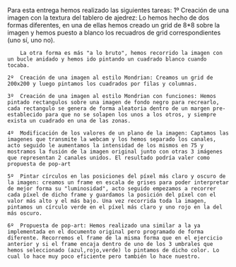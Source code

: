 Para esta entrega hemos realizado las siguientes tareas:
    1º  Creación de una imagen con la textura del tablero de ajedrez: Lo hemos hecho de dos formas diferentes, en una de ellas hemos creado un grid de 8*8 sobre la imagen y hemos puesto a blanco los recuadros de grid correspondientes (uno sí, uno no).

        La otra forma es más "a lo bruto", hemos recorrido la imagen con un bucle anidado y hemos ido pintando un cuadrado blanco cuando tocaba.

    2º  Creación de una imagen al estilo Mondrian: Creamos un grid de 200x200 y luego pintamos los cuadrados por filas y columnas.
    
    3º  Creación de una imagen al estilo Mondrian con funciones: Hemos pintado rectangulos sobre una imagen de fondo negro para recrearlo, cada rectangulo se genera de forma aleatoria dentro de un margen pre-establecido para que no se solapen los unos a los otros, y siempre exista un cuadrado en una de las zonas.

    4º  Modificación de los valores de un plano de la imagen: Captamos las imagenes que transmite la webcam y los hemos separado los canales, acto seguido le aumentamos la intensidad de los mismos en 75 y mostramos la fusión de la imagen original junto con otras 3 imágenes que representan 2 canales unidos. El resultado podría valer como propuesta de pop-art

    5º  Pintar círculos en las posiciones del píxel más claro y oscuro de la imagen: creamos un frame en escala de grises para poder interpretar de mejor forma su "luminosidad", acto seguido empezamos a recorrer cada píxel de dicho frame y guardamos la posición del píxel con el valor más alto y el más bajo. Una vez recorrida toda la imagen, pintamos un círculo verde en el píxel más claro y uno rojo en la del más oscuro.

    6º  Propuesta de pop-art: Hemos realizado una similar a la ya implementada en el documento original pero programado de forma diferente. Recorremos el frame de la misma forma que en el ejercicio anterior y si el frame encaja dentro de uno de los 3 umbrales que hemos seleccionado (azul,rojo,verde) lo pintamos de dicho color. Lo cual lo hace muy poco eficiente pero también lo hace nuestro.